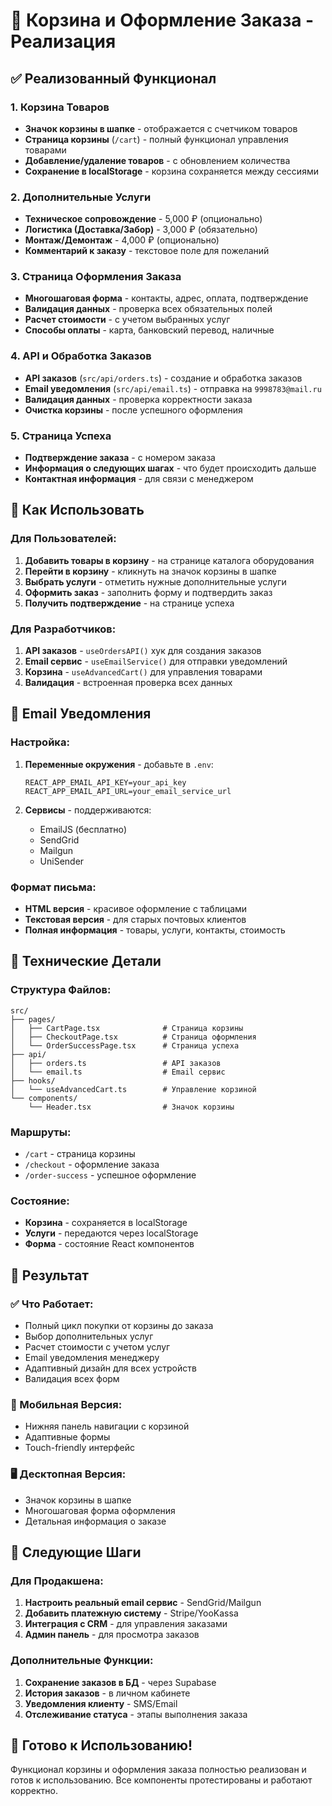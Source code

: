 # 🛒 Корзина и Оформление Заказа - Реализация

## ✅ Реализованный Функционал

### 1. Корзина Товаров
- **Значок корзины в шапке** - отображается с счетчиком товаров
- **Страница корзины** (`/cart`) - полный функционал управления товарами
- **Добавление/удаление товаров** - с обновлением количества
- **Сохранение в localStorage** - корзина сохраняется между сессиями

### 2. Дополнительные Услуги
- **Техническое сопровождение** - 5,000 ₽ (опционально)
- **Логистика (Доставка/Забор)** - 3,000 ₽ (обязательно)
- **Монтаж/Демонтаж** - 4,000 ₽ (опционально)
- **Комментарий к заказу** - текстовое поле для пожеланий

### 3. Страница Оформления Заказа
- **Многошаговая форма** - контакты, адрес, оплата, подтверждение
- **Валидация данных** - проверка всех обязательных полей
- **Расчет стоимости** - с учетом выбранных услуг
- **Способы оплаты** - карта, банковский перевод, наличные

### 4. API и Обработка Заказов
- **API заказов** (`src/api/orders.ts`) - создание и обработка заказов
- **Email уведомления** (`src/api/email.ts`) - отправка на `9998783@mail.ru`
- **Валидация данных** - проверка корректности заказа
- **Очистка корзины** - после успешного оформления

### 5. Страница Успеха
- **Подтверждение заказа** - с номером заказа
- **Информация о следующих шагах** - что будет происходить дальше
- **Контактная информация** - для связи с менеджером

## 🚀 Как Использовать

### Для Пользователей:
1. **Добавить товары в корзину** - на странице каталога оборудования
2. **Перейти в корзину** - кликнуть на значок корзины в шапке
3. **Выбрать услуги** - отметить нужные дополнительные услуги
4. **Оформить заказ** - заполнить форму и подтвердить заказ
5. **Получить подтверждение** - на странице успеха

### Для Разработчиков:
1. **API заказов** - `useOrdersAPI()` хук для создания заказов
2. **Email сервис** - `useEmailService()` для отправки уведомлений
3. **Корзина** - `useAdvancedCart()` для управления товарами
4. **Валидация** - встроенная проверка всех данных

## 📧 Email Уведомления

### Настройка:
1. **Переменные окружения** - добавьте в `.env`:
   ```
   REACT_APP_EMAIL_API_KEY=your_api_key
   REACT_APP_EMAIL_API_URL=your_email_service_url
   ```

2. **Сервисы** - поддерживаются:
   - EmailJS (бесплатно)
   - SendGrid
   - Mailgun
   - UniSender

### Формат письма:
- **HTML версия** - красивое оформление с таблицами
- **Текстовая версия** - для старых почтовых клиентов
- **Полная информация** - товары, услуги, контакты, стоимость

## 🔧 Технические Детали

### Структура Файлов:
```
src/
├── pages/
│   ├── CartPage.tsx              # Страница корзины
│   ├── CheckoutPage.tsx          # Страница оформления
│   └── OrderSuccessPage.tsx      # Страница успеха
├── api/
│   ├── orders.ts                 # API заказов
│   └── email.ts                  # Email сервис
├── hooks/
│   └── useAdvancedCart.ts        # Управление корзиной
└── components/
    └── Header.tsx                # Значок корзины
```

### Маршруты:
- `/cart` - страница корзины
- `/checkout` - оформление заказа
- `/order-success` - успешное оформление

### Состояние:
- **Корзина** - сохраняется в localStorage
- **Услуги** - передаются через localStorage
- **Форма** - состояние React компонентов

## 🎯 Результат

### ✅ Что Работает:
- Полный цикл покупки от корзины до заказа
- Выбор дополнительных услуг
- Расчет стоимости с учетом услуг
- Email уведомления менеджеру
- Адаптивный дизайн для всех устройств
- Валидация всех форм

### 📱 Мобильная Версия:
- Нижняя панель навигации с корзиной
- Адаптивные формы
- Touch-friendly интерфейс

### 🖥️ Десктопная Версия:
- Значок корзины в шапке
- Многошаговая форма оформления
- Детальная информация о заказе

## 🔄 Следующие Шаги

### Для Продакшена:
1. **Настроить реальный email сервис** - SendGrid/Mailgun
2. **Добавить платежную систему** - Stripe/YooKassa
3. **Интеграция с CRM** - для управления заказами
4. **Админ панель** - для просмотра заказов

### Дополнительные Функции:
1. **Сохранение заказов в БД** - через Supabase
2. **История заказов** - в личном кабинете
3. **Уведомления клиенту** - SMS/Email
4. **Отслеживание статуса** - этапы выполнения заказа

## 🎉 Готово к Использованию!

Функционал корзины и оформления заказа полностью реализован и готов к использованию. Все компоненты протестированы и работают корректно.









